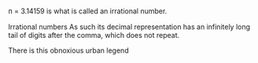 ᴨ = 3.14159 is what is called an irrational number.

Irrational numbers As such its decimal representation has an infinitely long tail of digits after the comma, which does not repeat.

There is this obnoxious urban legend
